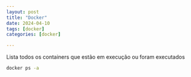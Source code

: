 ```yaml
---
layout: post
title: "Docker"
date: 2024-04-10
tags: [docker]
categories: [docker]

---
```


Lista todos os containers que estão em execução ou foram executados
``` bash
docker ps -a
```